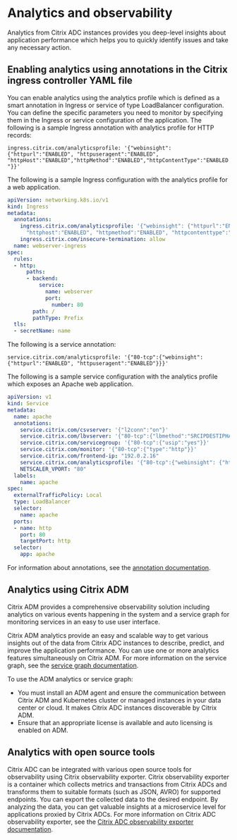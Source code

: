 # Analytics and observability

Analytics from Citrix ADC instances provides you deep-level insights about application performance which helps you to quickly identify issues and take any necessary action.

## Enabling analytics using annotations in the Citrix ingress controller YAML file

You can enable analytics using the analytics profile which is defined as a smart annotation in Ingress or service of type LoadBalancer configuration. You can define the specific parameters you need to monitor by specifying them in the Ingress or service configuration of the application.
The following is a sample Ingress annotation with analytics profile for HTTP records:

`ingress.citrix.com/analyticsprofile: '{"webinsight": {"httpurl":"ENABLED", "httpuseragent":"ENABLED", "httpHost":"ENABLED","httpMethod":"ENABLED","httpContentType":"ENABLED"}}'`

The following is a sample Ingress configuration with the analytics profile for a web application.

```yml
apiVersion: networking.k8s.io/v1
kind: Ingress
metadata:
  annotations:
    ingress.citrix.com/analyticsprofile: '{"webinsight": {"httpurl":"ENABLED", "httpuseragent":"ENABLED",
      "httphost":"ENABLED", "httpmethod":"ENABLED", "httpcontenttype":"ENABLED"}}'
    ingress.citrix.com/insecure-termination: allow
  name: webserver-ingress
spec:
  rules:
  - http:
      paths:
      - backend:
          service:
            name: webserver
            port:
              number: 80
        path: /
        pathType: Prefix
  tls:
  - secretName: name
```

The following is a service annotation:

`service.citrix.com/analyticsprofile: '{"80-tcp":{"webinsight": {"httpurl":"ENABLED", "httpuseragent":"ENABLED"}}}'`

The following is a sample service configuration with the analytics profile which exposes an Apache web application.

```yml
apiVersion: v1
kind: Service
metadata:
  name: apache
  annotations:
    service.citrix.com/csvserver: '{"l2conn":"on"}'
    service.citrix.com/lbvserver: '{"80-tcp":{"lbmethod":"SRCIPDESTIPHASH"}}'
    service.citrix.com/servicegroup: '{"80-tcp":{"usip":"yes"}}'
    service.citrix.com/monitor: '{"80-tcp":{"type":"http"}}'
    service.citrix.com/frontend-ip: "192.0.2.16"
    service.citrix.com/analyticsprofile: '{"80-tcp":{"webinsight": {"httpurl":"ENABLED", "httpuseragent":"ENABLED"}}}'
    NETSCALER_VPORT: "80"
  labels:
    name: apache
spec:
  externalTrafficPolicy: Local
  type: LoadBalancer
  selector:
    name: apache
  ports:
  - name: http
    port: 80
    targetPort: http
  selector:
    app: apache
```
For information about annotations, see the [annotation documentation](https://developer-docs.citrix.com/projects/citrix-k8s-ingress-controller/en/latest/configure/annotations/#smart-annotations-for-services).

## Analytics using Citrix ADM

Citrix ADM provides a comprehensive observability solution including analytics on various events happening in the system and a service graph for monitoring services in an easy to use user interface.

Citrix ADM analytics provide an easy and scalable way to get various insights out of the data from Citrix ADC instances to describe, predict, and improve the application performance. You can use one or more analytics features simultaneously on Citrix ADM. For more information on the service graph, see the [service graph documentation](https://docs.citrix.com/en-us/citrix-application-delivery-management-service/application-analytics-and-management/service-graph.html).

To use the ADM analytics or service graph:

- You must install an ADM agent and ensure the communication between Citrix ADM and Kubernetes cluster or managed instances in your data center or cloud. It makes Citrix ADC instances discoverable by Citrix ADM.
- Ensure that an appropriate license is available and auto licensing is enabled on ADM. 

## Analytics with open source tools

Citrix ADC can be integrated with various open source tools for observability using Citrix observability exporter. Citrix observability exporter is a container which collects metrics and transactions from Citrix ADCs and transforms them to suitable formats (such as JSON, AVRO) for supported endpoints. You can export the collected data to the desired endpoint. By analyzing the data, you can get valuable insights at a microservice level for applications proxied by Citrix ADCs.
For more information on Citrix ADC observability exporter, see the [Citrix ADC observability exporter documentation](https://developer-docs.citrix.com/projects/citrix-observability-exporter/en/latest/).
